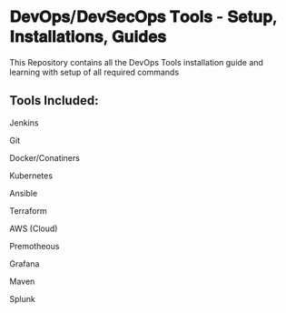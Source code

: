 # 𝐃𝐞𝐯𝐎𝐩𝐬/𝐃𝐞𝐯𝐒𝐞𝐜𝐎𝐩𝐬 𝐓𝐨𝐨𝐥𝐬 - 𝐒𝐞𝐭𝐮𝐩, 𝐈𝐧𝐬𝐭𝐚𝐥𝐥𝐚𝐭𝐢𝐨𝐧𝐬, 𝐆𝐮𝐢𝐝𝐞𝐬

This Repository contains all the DevOps Tools installation guide and learning with setup of all required commands

<h2> Tools Included:</h2>
<body>
<p>Jenkins</p>
<p>Git</p>
<p>Docker/Conatiners</p>
<p>Kubernetes</p>
<p>Ansible</p>
<p>Terraform</p>
<p>AWS (Cloud)</p>
<p>Premotheous</p>
<p>Grafana</p>
<p>Maven</p>
<p>Splunk</p>
</body>
